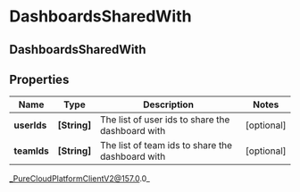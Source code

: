 # DashboardsSharedWith

## DashboardsSharedWith

## Properties

|Name | Type | Description | Notes|
|------------ | ------------- | ------------- | -------------|
| **userIds** | **[String]** | The list of user ids to share the dashboard with | [optional] |
| **teamIds** | **[String]** | The list of team ids to share the dashboard with | [optional] |



_PureCloudPlatformClientV2@157.0.0_
